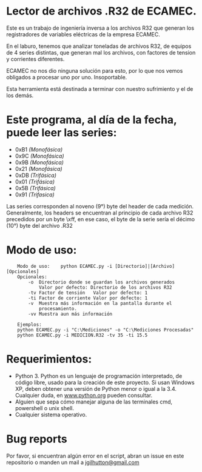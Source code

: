 # Lector de archivos .R32 de ECAMEC.
Este es un trabajo de ingeniería inversa a los archivos R32 que generan los registradores de variables eléctricas de la empresa ECAMEC.

En el laburo, tenemos que analizar toneladas de archivos R32, de equipos de 4 series distintas, que generan mal los archivos, con factores de tension y corrientes diferentes.

ECAMEC no nos dio ninguna solución para esto, por lo que nos vemos obligados a procesar uno por uno. Insoportable.

Esta herramienta está destinada a terminar con nuestro sufrimiento y el de los demás.

# Este programa, al día de la fecha, puede leer las series:

- 0xB1 _(Monofásica)_
- 0x9C _(Monofásica)_
- 0x9B _(Monofásica)_
- 0x21 _(Monofásica)_
- 0xDB _(Trifásica)_
- 0x01 _(Trifásica)_
- 0x5B _(Trifásica)_
- 0x91 _(Trifasica)_

Las series corresponden al noveno (9°) byte del header de cada medición. Generalmente, los headers se encuentran al principio de cada archivo R32 precedidos por un byte \xff, en ese caso, el byte de la serie sería el décimo (10°) byte del archivo .R32

# Modo de uso:

```
    Modo de uso:    python ECAMEC.py -i [Directorio]|[Archivo] [Opcionales]
    Opcionales:
        -o  Directorio donde se guardan los archivos generados
            Valor por defecto: Directorio de los archivos R32
        -tv Factor de tensión   Valor por defecto: 1
        -ti Factor de corriente Valor por defecto: 1
        -v  Muestra más información en la pantalla durante el
            procesamiento.
        -vv Muestra aun más información

    Ejemplos:
    python ECAMEC.py -i "C:\Mediciones" -o "C:\Mediciones Procesadas"
    python ECAMEC.py -i MEDICION.R32 -tv 35 -ti 15.5
```

# Requerimientos:

- Python 3. Python es un lenguaje de programación interpretado, de código libre, usado para la creación de este proyecto. Si usan Windows XP, deben obtener una versión de Python menor o igual a la 3.4. Cualquier duda, en www.python.org pueden consultar.
- Alguien que sepa cómo manejar alguna de las terminales cmd, powershell o unix shell.
- Cualquier sistema operativo.

# Bug reports

Por favor, si encuentran algún error en el script, abran un issue en este repositorio o manden un mail a jgilhutton@gmail.com